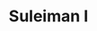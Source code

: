---
title: "Suleiman I"
alias: 
type: note
subject: history
tags:
 - history
 - hungarian_history
 - turkish_invasion
created: 2023.01.09 09:15
created_by: Ádám
draft: true
---